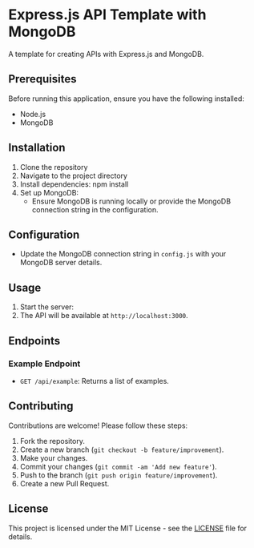 # Express.js API Template with MongoDB

A template for creating APIs with Express.js and MongoDB.

## Prerequisites

Before running this application, ensure you have the following installed:

- Node.js
- MongoDB

## Installation

1. Clone the repository
2. Navigate to the project directory
3. Install dependencies:
   npm install
4. Set up MongoDB:
    - Ensure MongoDB is running locally or provide the MongoDB connection string in the configuration.
## Configuration

- Update the MongoDB connection string in `config.js` with your MongoDB server details.

## Usage

1. Start the server:
2. The API will be available at `http://localhost:3000`.

## Endpoints

### Example Endpoint

- `GET /api/example`: Returns a list of examples.

## Contributing

Contributions are welcome! Please follow these steps:

1. Fork the repository.
2. Create a new branch (`git checkout -b feature/improvement`).
3. Make your changes.
4. Commit your changes (`git commit -am 'Add new feature'`).
5. Push to the branch (`git push origin feature/improvement`).
6. Create a new Pull Request.

## License

This project is licensed under the MIT License - see the [LICENSE](LICENSE) file for details.
